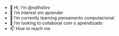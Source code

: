 - 👋 Hi, I’m @nathsilvv
- 👀 I’m interest em aprender
- 🌱 I’m currently learning  pensamento computacional
- 💞 I’m looking to collaborat com o aprendizado
- 📫 How to reach me 

<!---
nathsilvv/nathsilvv is a ✨ special ✨ repository because its `README.md` (this file) appears on your GitHub profile.
You can click the Preview link to take a look at your changes.
--->
